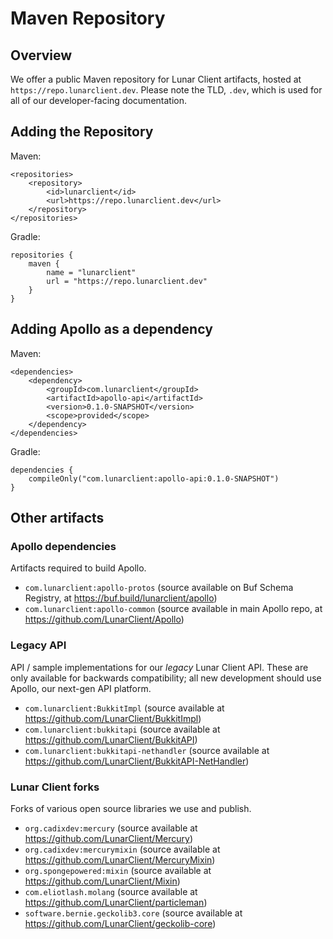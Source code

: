 # Maven Repository

## Overview

We offer a public Maven repository for Lunar Client artifacts, hosted at `https://repo.lunarclient.dev`. Please note the TLD, `.dev`, which is used for all of our developer-facing documentation.

## Adding the Repository

Maven:
```Maven POM
<repositories>
    <repository>
        <id>lunarclient</id>
        <url>https://repo.lunarclient.dev</url>
    </repository>
</repositories>
```

Gradle:
```Gradle
repositories {
    maven {
        name = "lunarclient"
        url = "https://repo.lunarclient.dev"
    }
}
```

## Adding Apollo as a dependency

Maven:
```Maven POM
<dependencies>
    <dependency>
        <groupId>com.lunarclient</groupId>
        <artifactId>apollo-api</artifactId>
        <version>0.1.0-SNAPSHOT</version>
        <scope>provided</scope>
    </dependency>
</dependencies>
```

Gradle:
```Gradle
dependencies {
    compileOnly("com.lunarclient:apollo-api:0.1.0-SNAPSHOT")
}
```

## Other artifacts

### Apollo dependencies

Artifacts required to build Apollo.

* `com.lunarclient:apollo-protos` (source available on Buf Schema Registry, at https://buf.build/lunarclient/apollo)
* `com.lunarclient:apollo-common` (source available in main Apollo repo, at https://github.com/LunarClient/Apollo)

### Legacy API

API / sample implementations for our *legacy* Lunar Client API. These are only available for backwards compatibility; all new development should use Apollo, our next-gen API platform.

* `com.lunarclient:BukkitImpl` (source available at https://github.com/LunarClient/BukkitImpl)
* `com.lunarclient:bukkitapi` (source available at https://github.com/LunarClient/BukkitAPI)
* `com.lunarclient:bukkitapi-nethandler` (source available at https://github.com/LunarClient/BukkitAPI-NetHandler)

### Lunar Client forks

Forks of various open source libraries we use and publish.

* `org.cadixdev:mercury` (source available at https://github.com/LunarClient/Mercury)
* `org.cadixdev:mercurymixin` (source available at https://github.com/LunarClient/MercuryMixin)
* `org.spongepowered:mixin` (source available at https://github.com/LunarClient/Mixin)
* `com.eliotlash.molang` (source available at https://github.com/LunarClient/particleman)
* `software.bernie.geckolib3.core` (source available at https://github.com/LunarClient/geckolib-core)
